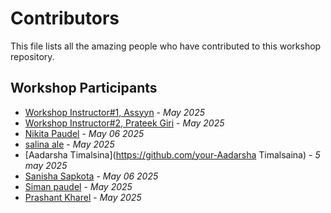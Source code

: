 # Contributors

This file lists all the amazing people who have contributed to this workshop repository.

## Workshop Participants

<!-- Add your name and GitHub username below following this format:
- [Your Name](https://github.com/your-username) - _Workshop Date_
-->

- [Workshop Instructor#1, Assyyn](https://github.com/Assyyn) - _May 2025_
- [Workshop Instructor#2, Prateek Giri](https://github.com/Prateek-Giree) - _May 2025_
-  [Nikita Paudel](https://github.com/nikku112) - _May 06 2025_
- [salina ale](https://github.com/salinaa-alee7) - _May 2025_
- [Aadarsha Timalsina](https://github.com/your-Aadarsha Timalsaina) - _5 may 2025_
- [Sanisha Sapkota](https://github.com/sanisha8) - _May 06 2025_
- [Siman paudel](https://github.com/siman123) - _May 2025_
- [Prashant Kharel](https://github.com/kingcodac) - _May 2025_

<!-- New contributors add your entry above this line -->
